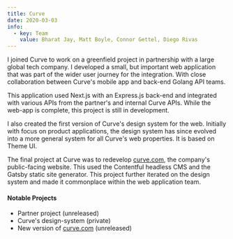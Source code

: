 ```yaml
---
title: Curve
date: 2020-03-03
info:
  - key: Team
    value: Bharat Jay, Matt Boyle, Connor Gettel, Diego Rivas
---
```


I joined Curve to work on a greenfield project in partnership with a large global tech company. I developed a small, but important web application that was part of the wider user journey for the integration. With close collaboration between Curve's mobile app and back-end Golang API teams.

This application used Next.js with an Express.js back-end and integrated with various APIs from the partner's and internal Curve APIs. While the web-app is complete, this project is still in development.

I also created the first version of Curve's design system for the web. Initially with focus on product applications, the design system has since evolved into a more general system for all Curve's web properties. It is based on Theme UI.

The final project at Curve was to redevelop [curve.com](https://curve.com), the company's public-facing website. This used the Contentful headless CMS and the Gatsby static site generator. This project further iterated on the design system and made it commonplace within the web application team.

#### Notable Projects

- Partner project (unreleased)
- Curve's design-system (private)
- New version of [curve.com](https://curve.com) (unreleased)
